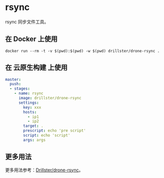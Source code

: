 # rsync

 rsync 同步文件工具。

## 在 Docker 上使用

```shell
docker run --rm -t -v $(pwd):$(pwd) -w $(pwd) drillster/drone-rsync .
```

## 在 云原生构建 上使用

```yml
master:
  push:
  - stages:
    - name: rsync
      image: drillster/drone-rsync
      settings:
        key: xxx
        hosts:
          - ip1
          - ip2
        target: .
        prescript: echo 'pre script'
        script: echo 'script'
        args: args
```

## 更多用法

更多用法参考：[Drillster/drone-rsync](https://github.com/Drillster/drone-rsync)。
